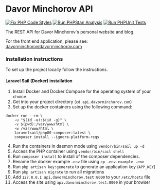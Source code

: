 # Davor Minchorov API

[![Fix PHP Code Styles](https://github.com/davorminchorov/api.davorminchorov.com/actions/workflows/phpcs.yml/badge.svg?branch=main)](https://github.com/davorminchorov/api.davorminchorov.com/actions/workflows/phpcs.yml)
[![Run PHPStan Analysis](https://github.com/davorminchorov/api.davorminchorov.com/actions/workflows/phpstan.yml/badge.svg?branch=main)](https://github.com/davorminchorov/api.davorminchorov.com/actions/workflows/phpstan.yml)
[![Run PHPUnit Tests](https://github.com/davorminchorov/api.davorminchorov.com/actions/workflows/phpunit.yml/badge.svg?branch=main)](https://github.com/davorminchorov/api.davorminchorov.com/actions/workflows/phpunit.yml)

The REST API for Davor Minchorov's personal website and blog.

For the front end application, please see: [davorminchorov/davorminchorov.com](https://github.com/davorminchorov/davorminchorov.com)

### Installation instructions

To set up the project locally follow the instructions.

#### Laravel Sail (Docker) installation
1. Install Docker and Docker Compose for the operating system of your choice.
2. Get into your project directory (`cd api.davorminchorov.com`)
3. Set up the docker containers using the following command:
```shell
docker run --rm \
    -u "$(id -u):$(id -g)" \
    -v $(pwd):/var/www/html \
    -w /var/www/html \
    laravelsail/php80-composer:latest \
    composer install --ignore-platform-reqs
```
4. Run the containers in daemon mode using `vendor/bin/sail up -d`
5. Access the PHP container using `vendor/bin/sail shell`
6. Run `composer install` to install of the composer dependencies.
7. Rename the docker example `.env` file using `cp .env.example .env`
8. Run `php artisan key:generate` to generate an application key (`APP_KEY`)
9. Run `php artisan migrate` to run all migrations
10. Add `127.0.0.1 api.davorminchorov.test:8000` to your `/etc/hosts` file
11. Access the site using `api.davorminchorov.test:8000` in your browser

